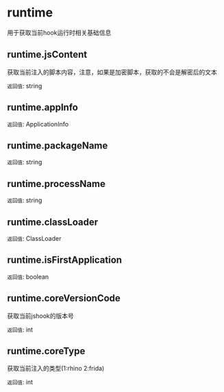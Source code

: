 # runtime

用于获取当前hook运行时相关基础信息

## runtime.jsContent

获取当前注入的脚本内容，注意，如果是加密脚本，获取的不会是解密后的文本

`返回值`: string

## runtime.appInfo

`返回值`: ApplicationInfo

## runtime.packageName

`返回值`: string

## runtime.processName

`返回值`: string

## runtime.classLoader

`返回值`: ClassLoader

## runtime.isFirstApplication

`返回值`: boolean

## runtime.coreVersionCode

获取当前jshook的版本号

`返回值`: int

## runtime.coreType

获取当前注入的类型(1:rhino 2:frida)

`返回值`: int
